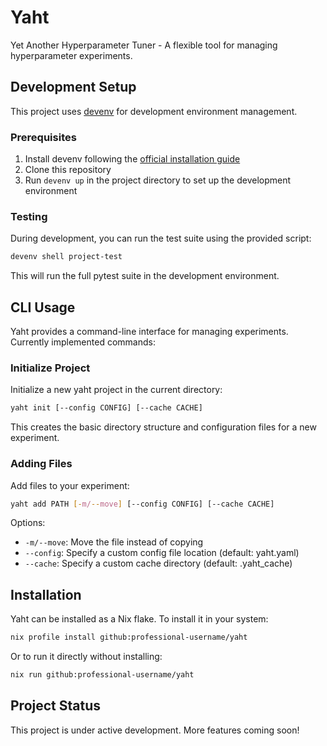 # Yaht

Yet Another Hyperparameter Tuner - A flexible tool for managing hyperparameter experiments.

## Development Setup

This project uses [devenv](https://devenv.sh/) for development environment management.

### Prerequisites

1. Install devenv following the [official installation guide](https://devenv.sh/getting-started/)
2. Clone this repository
3. Run `devenv up` in the project directory to set up the development environment

### Testing

During development, you can run the test suite using the provided script:

```bash
devenv shell project-test
```

This will run the full pytest suite in the development environment.


## CLI Usage

Yaht provides a command-line interface for managing experiments. Currently implemented commands:

### Initialize Project

Initialize a new yaht project in the current directory:

```bash
yaht init [--config CONFIG] [--cache CACHE]
```

This creates the basic directory structure and configuration files for a new experiment.

### Adding Files

Add files to your experiment:

```bash
yaht add PATH [-m/--move] [--config CONFIG] [--cache CACHE]
```

Options:
- `-m/--move`: Move the file instead of copying
- `--config`: Specify a custom config file location (default: yaht.yaml)
- `--cache`: Specify a custom cache directory (default: .yaht_cache)


## Installation

Yaht can be installed as a Nix flake. To install it in your system:

```bash
nix profile install github:professional-username/yaht
```

Or to run it directly without installing:

```bash
nix run github:professional-username/yaht
```

## Project Status

This project is under active development. More features coming soon!

